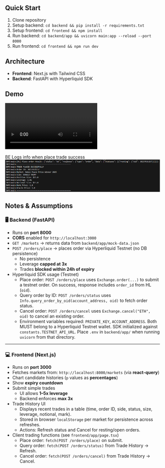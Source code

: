 ## Quick Start
1. Clone repository
2. Setup backend: `cd backend && pip install -r requirements.txt`
3. Setup frontend: `cd frontend && npm install`
4. Run backend: `cd backend/app && uvicorn main:app --reload --port 8000`
5. Run frontend: `cd frontend && npm run dev`

## Architecture
- **Frontend**: Next.js with Tailwind CSS
- **Backend**: FastAPI with Hyperliquid SDK

## Demo
![Demo](/demo/demo.mp4)

BE Logs info when place trade success
![BE Logs info when place trade success](/demo/log-success.png)

## Notes & Assumptions
### 🖥 Backend (FastAPI)
- Runs on **port 8000**  
- **CORS** enabled for `http://localhost:3000` 
- `GET /markets` → returns data from `backend/app/mock-data.json`  
- `POST /orders/place` → places order via Hyperliquid Testnet (no DB persistence)  
  - No persistence  
  - Leverage **capped at 3x**  
  - Trades **blocked within 24h of expiry**  
- Hyperliquid SDK usage (Testnet)
  - Place order: `POST /orders/place` uses `Exchange.order(...)` to submit a testnet order. On success, response includes `order_id` from HL (`oid`).
  - Query order by ID: `POST /orders/status` uses `Info.query_order_by_oid(account_address, oid)` to fetch order status.
  - Cancel order: `POST /orders/cancel` uses `Exchange.cancel("ETH", oid)` to cancel an existing order.
  - Environment variables required: `PRIVATE_KEY`, `ACCOUNT_ADDRESS`. Both MUST belong to a Hyperliquid Testnet wallet. SDK initialized against `constants.TESTNET_API_URL`. Place `.env` in `backend/app/` when running `uvicorn` from that directory.

---

### 💻 Frontend (Next.js)
- Runs on **port 3000**  
- Fetches markets from: `http://localhost:8000/markets` (via **react-query**)  
- Chart candidate histories (`p` values as **percentages**)  
- Show **expiry countdown**  
- Submit simple trades  
  - UI allows **1–5x leverage**  
  - Backend enforces **max 3x**  
- Trade History UI
  - Displays recent trades in a table (time, order ID, side, status, size, leverage, notional, mark).
  - Stored in browser `localStorage` per market for persistence across refreshes.
  - Actions: Refresh status and Cancel for resting/open orders.
- Client trading functions (see `frontend/app/page.tsx`)
  - Place order: `fetch(POST /orders/place)` on submit.
  - Query order: `fetch(POST /orders/status)` from Trade History → Refresh.
  - Cancel order: `fetch(POST /orders/cancel)` from Trade History → Cancel.
